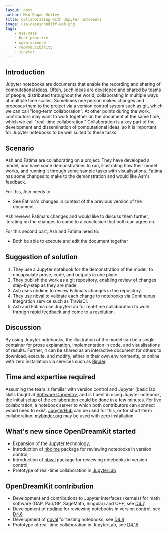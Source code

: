```yaml
---
layout: post
author: Min Ragan-Kelley
title: Collaborating with Jupyter notebooks
image: use-cases/nbdiff-web.png
tags:
    - use-case
    - best-practice
    - open-science
    - reproducibility
    - jupyter
---
```


## Introduction

Jupyter notebooks are documents that enable the recording and sharing
of computational ideas.
Often, such ideas are developed and shared by teams of people,
distributed throughout the world,
collaborating in multiple ways at multiple time scales.
Sometimes one person makes changes and proposes them to the project
via a version control system such as git,
which we can call "long-term collaboration".
At other points during the work,
contributors may want to work together on the document at the same time,
which we call "real-time collaboration."
Collaboration is a key part of the development and dissemination of
computational ideas,
so it is important for Jupyter notebooks to be well suited to these tasks.

## Scenario

Ash and Fatima are collaborating on a project.
They have developed a model,
and have some demonstrations to run, illustrating how their model works,
and running it through some sample tasks with visualisations.
Fatima has some changes to make to the demonstration and would like Ash's feedback.

For this, Ash needs to:

- See Fatima's changes in context of the previous version of the document

Ash reviews Fatima's changes and would like to discuss them further,
iterating on the changes to come to a conclusion that both can agree on.

For this second part, Ash and Fatima need to:

- Both be able to execute and edit the document together


## Suggestion of solution

1. They use a Jupyter notebook for the demonstration of the model,
   to encapsulate prose, code, and outputs in one place.
2. They publish the work as a git repository,
   enabling review of changes step-by-step as they are made.
3. Ash uses nbdime to review Fatima's changes in the repository.
4. They use nbval to validate each change to notebooks via Continuous Integration service such as TravisCI.
5. Ash and Fatima use JupyterLab for real-time collaboration to work through
   rapid feedback and come to a resolution.

## Discussion

By using Jupyter notebooks, the illustration of the model
can be a single container for prose explanation,
implementation in code, and visualisations of results.
Further, it can be shared as an interactive document
for others to download, execute, and modify,
either in their own environments, or online with zero installation
via services such as [Binder](https://mybinder.org).


## Time and expertise required

Assuming the team is familiar with version control and Jupyter (basic lab
skills taught at [Software Carpentry](http://software-carpentry.org/),
and is fluent in using Jupyter notebook, the initial setup of the
collaboration could be done in a few minutes.
For live collaboration,
a notebook server to which both contributors can connect would need to exist.
[JupyterHub](https://jupyterhub.readthedocs.io) can be used for this,
or for short-term collaboration, [mybinder.org](https://mybinder.org) may be used with zero installation.

## What's new since OpenDreamKit started

- Expansion of the [Jupyter](https://jupyter.org) technology;
- Introduction of [nbdime](https://nbdime.readthedocs.io) package for reviewing notebooks in version control;
- Introduction of [nbval](https://nbval.readthedocs.io) package for reviewing notebooks in version control;
- Prototype of real-time collaboration in [JupyterLab](https://jupyterlab.readthedocs.io)

## OpenDreamKit contribution

- Development and contributions to Jupyter interfaces (kernels) for
  math software (GAP, Pari/GP, SageMath, Singular) and C++;
  see [D4.7](https://github.com/OpenDreamKit/OpenDreamKit/issues/96).
- Development of [nbdime](https://nbdime.readthedocs.io) for reviewing notebooks in version control,
  see [D4.6](https://github.com/OpenDreamKit/OpenDreamKit/issues/95)
- Development of [nbval](https://nbval.readthedocs.io) for testing notebooks,
  see [D4.8](https://github.com/OpenDreamKit/OpenDreamKit/issues/98)
- Prototype of real-time collaboration in JupyterLab,
  see [D4.15](https://github.com/OpenDreamKit/OpenDreamKit/issues/89)

